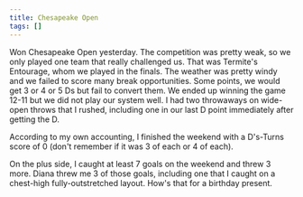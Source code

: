 ```yaml
---
title: Chesapeake Open
tags: []
---
```


Won Chesapeake Open yesterday. The competition was pretty weak, so we only played one team that really challenged us. That was Termite's Entourage, whom we played in the finals. The weather was pretty windy and we failed to score many break opportunities. Some points, we would get 3 or 4 or 5 Ds but fail to convert them. We ended up winning the game 12-11 but we did not play our system well. I had two throwaways on wide-open throws that I rushed, including one in our last D point immediately after getting the D.

According to my own accounting, I finished the weekend with a D's-Turns score of 0 (don't remember if it was 3 of each or 4 of each).

On the plus side, I caught at least 7 goals on the weekend and threw 3 more. Diana threw me 3 of those goals, including one that I caught on a chest-high fully-outstretched layout. How's that for a birthday present.
